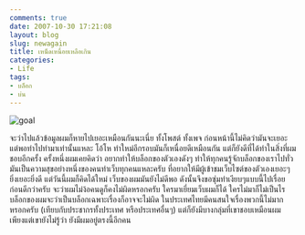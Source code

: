 ```yaml
---
comments: true
date: 2007-10-30 17:21:08
layout: blog
slug: newagain
title: เหน็ดเหนื่อยเหลือเกิน
categories:
- Life
tags:
- บล็อก
- บ่น
---
```


![goal](http://farm6.staticflickr.com/5054/5442834219_8da150d272_z.jpg)

จะว่าไปแล้วข้อมูลผมก็หายไปเยอะเหมือนกันนะเนี่ย ทั้งโพสต์ ทั้งเพจ ก่อนหน้านี้ไม่คิดว่ามันจะเยอะ แต่พอทำไปทำมาเท่านั้นแหละ โอ้โห ทำใหม่อีกรอบมันก็เหนื่อยดีเหมือนกัน แต่ก็ยังดีที่ได้ทำในสิ่งที่ผมชอบอีกครั้ง ครั้งหนึ่งผมเคยคิดว่า อยากทำให้บล็อกของตัวเองดังๆ ทำให้ทุกคนรู้จักบล็อกของเราไปทั่ว มันเป็นความสุขอย่างหนึ่งของคนทำเว็บทุกคนแหละครับ ที่อยากให้มีผู้เข้าชมเว็บไซต์ของตัวเองเยอะๆ ยิ่งเยอะยิ่งดี แต่วันนี้ผมก็คิดได้ใหม่ เว็บของผมมันยังไม่ดีพอ ดังนั้นจึงขอซุ่มทำเงียบๆแบบนี้ไปเรื่อยก่อนดีกว่าครับ จะว่าผมไม่ง้อคนดูก็คงไม่ผิดหรอกครับ ใครมาเยี่ยมเว็บผมก็ได้ ใครไม่มาก็ไม่เป็นไร บล็อกของผมจะว่าเป็นบล็อกเฉพาะเรื่องก็อาจจะไม่ผิด ในประเทศไทยมีคนสนใจเรื่องพวกนี้ไม่มากหรอกครับ (เทียบกับประชากรทั้งประเทศ หรือประเทศอื่นๆ) แต่ก็ยังมีบางกลุ่มที่เขาชอบเหมือนผม เพียงแต่เขายังไม่รู้ว่า ยังมีผมอยู่ตรงนี้อีกคน

